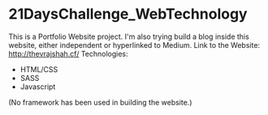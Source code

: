 # 21DaysChallenge_WebTechnology

This is a Portfolio Website project. I'm also trying build a blog inside this website, either independent or hyperlinked to Medium.
Link to the Website: http://thevrajshah.cf/
Technologies:
- HTML/CSS
- SASS
- Javascript

(No framework has been used in building the website.)
